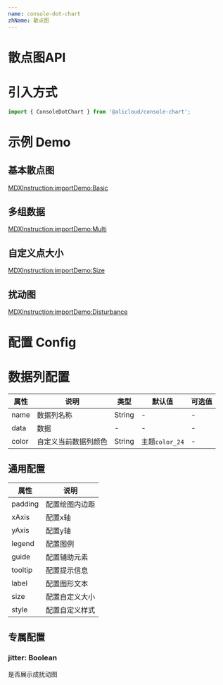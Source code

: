 ```yaml
---
name: console-dot-chart
zhName: 散点图
---
```


# 散点图API

# 引入方式

```javascript
import { ConsoleDotChart } from '@alicloud/console-chart';
```

# 示例 Demo

## 基本散点图
[MDXInstruction:importDemo:Basic](./demo/Basic.tsx)

## 多组数据
[MDXInstruction:importDemo:Multi](./demo/Multi.tsx)

## 自定义点大小
[MDXInstruction:importDemo:Size](./demo/Size.tsx)

## 扰动图
[MDXInstruction:importDemo:Disturbance](./demo/Disturbance.tsx)

# 配置 Config

# 数据列配置
| 属性 | 说明 | 类型 | 默认值 | 可选值 |
| --- | --- | --- | --- | --- |
| name | 数据列名称 | String | - | - |
| data | 数据 | - | - | - |
| color | 自定义当前数据列颜色 | String | 主题`color_24` | - |

## 通用配置

| 属性 | 说明 |
| --- | --- |
| padding | 配置绘图内边距 |
| xAxis | 配置x轴 |
| yAxis | 配置y轴 |
| legend | 配置图例 |
| guide | 配置辅助元素 |
| tooltip | 配置提示信息 |
| label | 配置图形文本 |
| size | 配置自定义大小 |
| style | 配置自定义样式 |

## 专属配置

### jitter: Boolean
是否展示成扰动图
